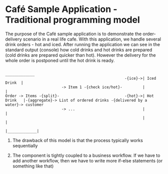 Café Sample Application - Traditional programming model
================================================

The purpose of the Café sample application is to demonstrate the order-delivery scenario in a real life cafe. With this application, we handle several drink orders - hot and iced. After running the application we can see in the standard output (console) how cold drinks and hot drinks are prepared (cold drinks are prepared quicker
than hot). However the delivery for the whole order is postponed until the hot drink is ready.

	                                                              _____________ 
	                                                     -{ice}->| Iced Drink  |
	                         -> Item 1 -{check ice/hot}-         |             |
	Order -> Items -{split}-                             -{hot}->| Hot Drink   |-{aggregate}-> List of ordered drinks -{delivered by a water}-> customer  
	                         -> ...                              |             | 
	                                                             |             |
	                                                             |_____________| 
	                                                             
1. The drawback of this model is that the process typically works sequentially

2. The component is tightly coupled to a business workflow. 
If we have to add another workflow, then we have to write more if-else statements (or something like that)